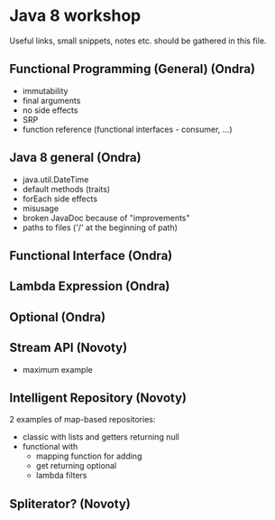 # Java 8 workshop
Useful links, small snippets, notes etc. should be gathered in this file.

## Functional Programming (General) (Ondra)
* immutability
* final arguments
* no side effects
* SRP
* function reference (functional interfaces - consumer, ...)

## Java 8 general (Ondra)
* java.util.DateTime
* default methods (traits)
* forEach side effects
* misusage
* broken JavaDoc because of "improvements"
* paths to files ('/' at the beginning of path)

## Functional Interface (Ondra)

## Lambda Expression (Ondra)

## Optional (Ondra)

## Stream API (Novoty)
* maximum example

## Intelligent Repository  (Novoty)
2 examples of map-based repositories:

* classic with lists and getters returning null
* functional with
    * mapping function for adding
    * get returning optional
    * lambda filters
  
## Spliterator? (Novoty)
